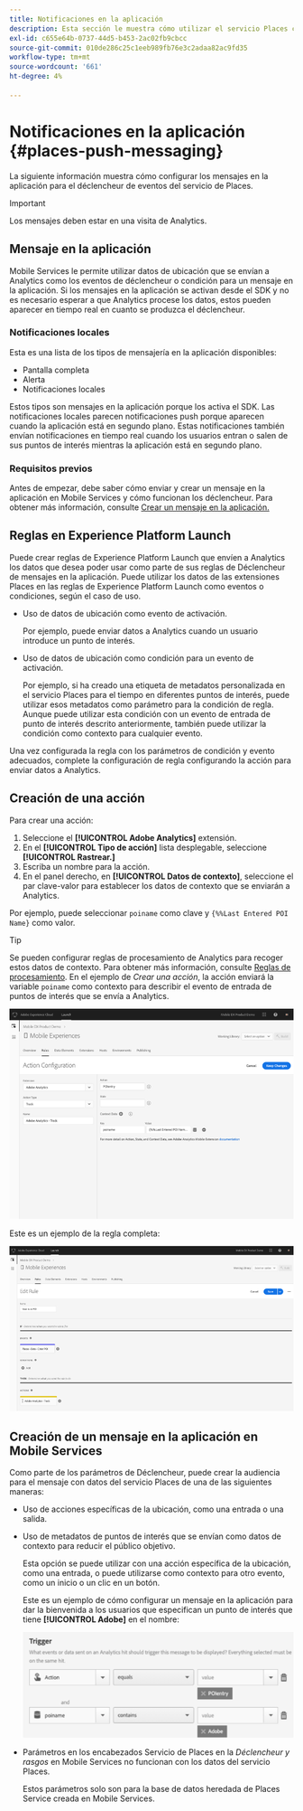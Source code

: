 ```yaml
---
title: Notificaciones en la aplicación
description: Esta sección le muestra cómo utilizar el servicio Places con mensajería en la aplicación.
exl-id: c655e64b-0737-44d5-b453-2ac02fb9cbcc
source-git-commit: 010de286c25c1eeb989fb76e3c2adaa82ac9fd35
workflow-type: tm+mt
source-wordcount: '661'
ht-degree: 4%

---
```


# Notificaciones en la aplicación {#places-push-messaging}

La siguiente información muestra cómo configurar los mensajes en la aplicación para el déclencheur de eventos del servicio de Places.

>[!IMPORTANT]
>
>Los mensajes deben estar en una visita de Analytics.

## Mensaje en la aplicación

Mobile Services le permite utilizar datos de ubicación que se envían a Analytics como los eventos de déclencheur o condición para un mensaje en la aplicación. Si los mensajes en la aplicación se activan desde el SDK y no es necesario esperar a que Analytics procese los datos, estos pueden aparecer en tiempo real en cuanto se produzca el déclencheur.

### Notificaciones locales

Esta es una lista de los tipos de mensajería en la aplicación disponibles:

* Pantalla completa
* Alerta
* Notificaciones locales

Estos tipos son mensajes en la aplicación porque los activa el SDK. Las notificaciones locales parecen notificaciones push porque aparecen cuando la aplicación está en segundo plano. Estas notificaciones también envían notificaciones en tiempo real cuando los usuarios entran o salen de sus puntos de interés mientras la aplicación está en segundo plano.

### Requisitos previos

Antes de empezar, debe saber cómo enviar y crear un mensaje en la aplicación en Mobile Services y cómo funcionan los déclencheur. Para obtener más información, consulte [Crear un mensaje en la aplicación.](https://docs.adobe.com/content/help/en/mobile-services/using/messaging-ug/inapp-messages/t-in-app-message.html)

## Reglas en Experience Platform Launch

Puede crear reglas de Experience Platform Launch que envíen a Analytics los datos que desea poder usar como parte de sus reglas de Déclencheur de mensajes en la aplicación. Puede utilizar los datos de las extensiones Places en las reglas de Experience Platform Launch como eventos o condiciones, según el caso de uso.

* Uso de datos de ubicación como evento de activación.

   Por ejemplo, puede enviar datos a Analytics cuando un usuario introduce un punto de interés.

* Uso de datos de ubicación como condición para un evento de activación.

   Por ejemplo, si ha creado una etiqueta de metadatos personalizada en el servicio Places para el tiempo en diferentes puntos de interés, puede utilizar esos metadatos como parámetro para la condición de regla. Aunque puede utilizar esta condición con un evento de entrada de punto de interés descrito anteriormente, también puede utilizar la condición como contexto para cualquier evento.

Una vez configurada la regla con los parámetros de condición y evento adecuados, complete la configuración de regla configurando la acción para enviar datos a Analytics.

## Creación de una acción

Para crear una acción:

1. Seleccione el **[!UICONTROL Adobe Analytics]** extensión.
1. En el **[!UICONTROL Tipo de acción]** lista desplegable, seleccione **[!UICONTROL Rastrear.]**
1. Escriba un nombre para la acción.
1. En el panel derecho, en **[!UICONTROL Datos de contexto]**, seleccione el par clave-valor para establecer los datos de contexto que se enviarán a Analytics.

Por ejemplo, puede seleccionar `poiname` como clave y `{%%Last Entered POI Name}` como valor.

>[!TIP]
>
>Se pueden configurar reglas de procesamiento de Analytics para recoger estos datos de contexto. Para obtener más información, consulte [Reglas de procesamiento](https://docs.adobe.com/content/help/en/analytics/implementation/analytics-basics/ref-processing-rules.html). En el ejemplo de *Crear una acción*, la acción enviará la variable `poiname` como contexto para describir el evento de entrada de puntos de interés que se envía a Analytics.

![creación de una acción](/help/assets/configure-action.png)

Este es un ejemplo de la regla completa:

![regla completada](/help/assets/create-a-rule.png)

## Creación de un mensaje en la aplicación en Mobile Services

Como parte de los parámetros de Déclencheur, puede crear la audiencia para el mensaje con datos del servicio Places de una de las siguientes maneras:

* Uso de acciones específicas de la ubicación, como una entrada o una salida.
* Uso de metadatos de puntos de interés que se envían como datos de contexto para reducir el público objetivo.

   Esta opción se puede utilizar con una acción específica de la ubicación, como una entrada, o puede utilizarse como contexto para otro evento, como un inicio o un clic en un botón.

   Este es un ejemplo de cómo configurar un mensaje en la aplicación para dar la bienvenida a los usuarios que especifican un punto de interés que tiene **[!UICONTROL Adobe]** en el nombre:

   ![parámetros de déclencheur](/help/assets/trigger-parameters.png)

* Parámetros en los encabezados Servicio de Places en la *Déclencheur y rasgos* en Mobile Services no funcionan con los datos del servicio Places.

   Estos parámetros solo son para la base de datos heredada de Places Service creada en Mobile Services.
